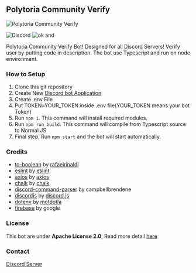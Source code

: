 ## Polytoria Community Verify
![Polytoria Community Verify](https://i.imgur.com/TFr6lWM.png)

![Discord](https://img.shields.io/discord/905650109382004767) ![ok and](https://devpixels.xyz/okAnd.svg?v=2)

Polytoria Community Verify Bot! Designed for all Discord Servers! Verify user by putting code in description. The bot use Typescript and run on node environment.

### How to Setup
 1. Clone this git repository
 2. Create New [Discord bot Application](https://discord.com/developers/applications)
 3. Create .env File
 4. Put TOKEN=YOUR_TOKEN inside .env file(YOUR_TOKEN means your bot Token)
 5. Run `npm i`. This command will install required modules.
 6. Run `npm run build`. This command will compile from Typescript source to Normal JS
 7. Final step, Run `npm start` and the bot will start automatically.

### Credits
- [to-boolean](https://github.com/rafaelrinaldi/to-boolean) by [rafaelrinaldi](https://github.com/rafaelrinaldi)
- [eslint](https://github.com/eslint) by [eslint](https://github.com/eslint/eslint)
- [axios](https://github.com/axios) by [axios](https://github.com/axios)
- [chalk](https://github.com/chalk/chalk) by [chalk](https://github.com/chalk)
- [discord-command-parser](https://www.npmjs.com/package/discord-command-parser) by campbellbrendene
- [discordjs](https://github.com/discordjs) by [discord.js](https://github.com/discordjs/discord.js)
- [dotenv](https://github.com/motdotla/dotenv) by [motdotla](https://github.com/motdotla)
- [firebase](https://firebase.google.com/) by google

### License
This bot are under **Apache License 2.0**, Read more detail [here](https://github.com/StarManTheGamer/poly-verify/blob/main/LICENSE)

### Contact
[Discord Server](https://discord.gg/rtapv993QC)
